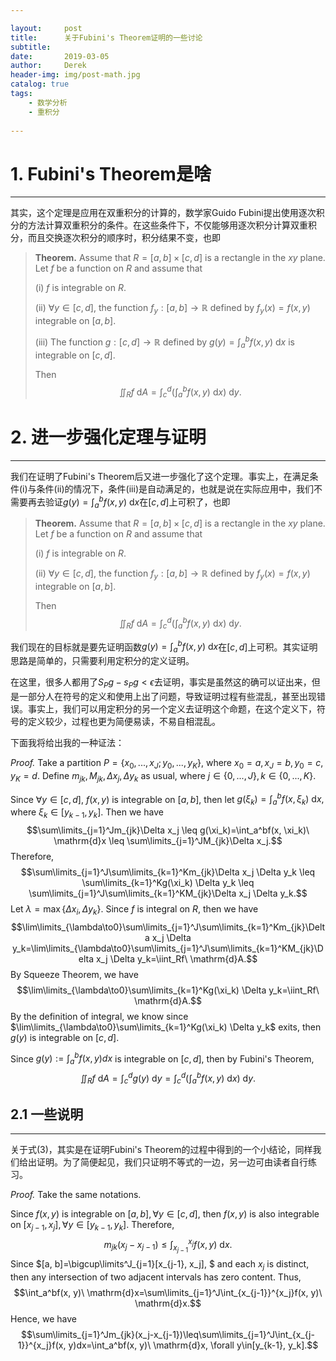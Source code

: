 ```yaml
---

layout:     post
title:      关于Fubini's Theorem证明的一些讨论
subtitle:   
date:       2019-03-05
author:     Derek
header-img: img/post-math.jpg
catalog: true
tags:
    - 数学分析
    - 重积分
    
---
```


# 1. Fubini's Theorem是啥
***
其实，这个定理是应用在双重积分的计算的，数学家Guido Fubini提出使用逐次积分的方法计算双重积分的条件。在这些条件下，不仅能够用逐次积分计算双重积分，而且交换逐次积分的顺序时，积分结果不变，也即

>**Theorem.** Assume that $R=[a, b] \times [c,d]$ is a rectangle in the $xy$ plane. Let $f$ be a function on $R$ and assume that 
>
>(i) $f$ is integrable on $R$. 
>
>(ii) $\forall y \in [c, d],$ the function $f_y: [a, b] \to \mathbb{R}$ defined by $f_y(x)=f(x, y)$ integrable on $[a, b].$
>
>(iii) The function $g: [c, d] \to \mathbb{R}$ defined by $g(y)=\int_a^bf(x, y)\ \mathrm{d}x$ is integrable on $[c, d].$
>
>Then $$\iint_Rf\ \mathrm{d}A=\int_c^d\left(\int_a^bf(x, y)\ \mathrm{d}x\right)\ \mathrm{d}y.$$

# 2. 进一步强化定理与证明
***
我们在证明了Fubini's Theorem后又进一步强化了这个定理。事实上，在满足条件(i)与条件(ii)的情况下，条件(iii)是自动满足的，也就是说在实际应用中，我们不需要再去验证$g(y)=\int_a^bf(x, y)\ \mathrm{d}x$在$[c, d]$上可积了，也即

>**Theorem.** Assume that $R=[a, b] \times [c,d]$ is a rectangle in the $xy$ plane. Let $f$ be a function on $R$ and assume that 
>
>(i) $f$ is integrable on $R$. 
>
>(ii) $\forall y \in [c, d],$ the function $f_y: [a, b] \to \mathbb{R}$ defined by $f_y(x)=f(x, y)$ integrable on $[a, b].$
>
>Then $$\iint_Rf\ \mathrm{d}A=\int_c^d\left(\int_a^bf(x, y)\ \mathrm{d}x\right)\ \mathrm{d}y.$$

我们现在的目标就是要先证明函数$g(y)=\int_a^bf(x, y)\ \mathrm{d}x$在$[c, d]$上可积。其实证明思路是简单的，只需要利用定积分的定义证明。

在这里，很多人都用了$S_Pg-s_Pg<\epsilon$去证明，事实是虽然这的确可以证出来，但是一部分人在符号的定义和使用上出了问题，导致证明过程有些混乱，甚至出现错误。事实上，我们可以用定积分的另一个定义去证明这个命题，在这个定义下，符号的定义较少，过程也更为简便易读，不易自相混乱。

下面我将给出我的一种证法：

*Proof.* Take a partition $P=\lbrace x_0, ..., x_J; y_0, ..., y_K\rbrace,$ where $x_0=a, x_J=b, y_0=c, y_K=d.$ Define $m_{jk}, M_{jk}, \Delta x_j, \Delta y_k$ as usual, where $j\in\lbrace0, ..., J\rbrace, k\in\lbrace0, ..., K\rbrace.$

Since $\forall y\in[c, d],\ f(x, y)$ is integrable on $[a, b],$ then let $g(\xi_k)=\int_a^bf(x, \xi_k)\ \mathrm{d}x,$ where $\xi_k\in[y_{k-1}, y_k].$ Then we have  $$\sum\limits_{j=1}^Jm_{jk}\Delta x_j \leq g(\xi_k)=\int_a^bf(x, \xi_k)\ \mathrm{d}x \leq \sum\limits_{j=1}^JM_{jk}\Delta x_j.$$
Therefore, $$\sum\limits_{j=1}^J\sum\limits_{k=1}^Km_{jk}\Delta x_j \Delta y_k \leq \sum\limits_{k=1}^Kg(\xi_k) \Delta y_k \leq \sum\limits_{j=1}^J\sum\limits_{k=1}^KM_{jk}\Delta x_j \Delta y_k.$$
Let $\lambda=\max\lbrace\Delta x_i, \Delta y_k\rbrace.$ Since $f$ is integral on $R$, then we have $$\lim\limits_{\lambda\to0}\sum\limits_{j=1}^J\sum\limits_{k=1}^Km_{jk}\Delta x_j \Delta y_k=\lim\limits_{\lambda\to0}\sum\limits_{j=1}^J\sum\limits_{k=1}^KM_{jk}\Delta x_j \Delta y_k=\iint_Rf\ \mathrm{d}A.$$
By Squeeze Theorem, we have $$\lim\limits_{\lambda\to0}\sum\limits_{k=1}^Kg(\xi_k) \Delta y_k=\iint_Rf\ \mathrm{d}A.$$ 
By the definition of integral, we know since $\lim\limits_{\lambda\to0}\sum\limits_{k=1}^Kg(\xi_k) \Delta y_k$ exits, then $g(y)$ is integrable on $[c, d].$

Since $g(y):=\int_a^bf(x, y)dx$ is integrable on $[c, d],$ then by Fubini's Theorem, $$\iint_Rf\ \mathrm{d}A=\int_c^dg(y)\ \mathrm{d}y=\int_c^d\left(\int_a^bf(x, y)\ \mathrm{d}x\right)\ \mathrm{d}y.$$

## 2.1 一些说明
***
关于式(3)，其实是在证明Fubini's Theorem的过程中得到的一个小结论，同样我们给出证明。为了简便起见，我们只证明不等式的一边，另一边可由读者自行练习。

*Proof.* Take the same notations.

Since $f(x, y)$ is integrable on $[a, b], \forall y\in[c, d],$ then $f(x, y)$ is also integrable on $[x_{j-1}, x_j], \forall y\in[y_{k-1}, y_k].$ Therefore, $$m_{jk}(x_j-x_{j-1})\leq\int_{x_{j-1}}^{x_j}f(x, y)\ \mathrm{d}x.$$
Since $[a, b]=\bigcup\limits^J_{j=1}[x_{j-1}, x_j], $ and each $x_j$ is distinct, then any intersection of two adjacent intervals has zero content. Thus, $$\int_a^bf(x, y)\ \mathrm{d}x=\sum\limits_{j=1}^J\int_{x_{j-1}}^{x_j}f(x, y)\ \mathrm{d}x.$$
Hence, we have $$\sum\limits_{j=1}^Jm_{jk}(x_j-x_{j-1})\leq\sum\limits_{j=1}^J\int_{x_{j-1}}^{x_j}f(x, y)dx=\int_a^bf(x, y)\ \mathrm{d}x, \forall y\in[y_{k-1}, y_k].$$